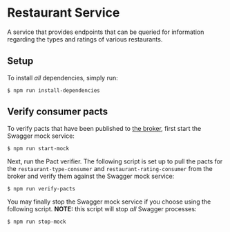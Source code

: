 # Restaurant Service

A service that provides endpoints that can be queried for information regarding the types and ratings of various restaurants.

## Setup

To install _all_ dependencies, simply run:

    $ npm run install-dependencies

## Verify consumer pacts

To verify pacts that have been published to [the broker](http://pactbroker-1.8de890fb.cont.dockerapp.io/ui/relationships), first start the Swagger mock service:

    $ npm run start-mock

Next, run the Pact verifier. The following script is set up to pull the pacts for the `restaurant-type-consumer` and `restaurant-rating-consumer` from the broker and verify them against the Swagger mock service:

    $ npm run verify-pacts

You may finally stop the Swagger mock service if you choose using the following script. **NOTE:** this script will stop _all_ Swagger processes:

    $ npm run stop-mock

